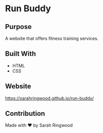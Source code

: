 # Run Buddy

## Purpose
A website that offers fitness training services.

## Built With
* HTML
* CSS

## Website
https://sarahringwood.github.io/run-buddy/

## Contribution
Made with ❤️ by Sarah Ringwood
